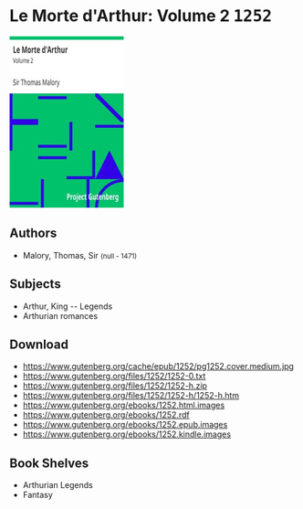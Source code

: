 # Le Morte d'Arthur: Volume 2 <kbd>1252</kbd>

![](./cover.medium.jpg "")

## Authors


 - Malory, Thomas, Sir <small>(null - 1471)</small>

## Subjects


 - Arthur, King -- Legends
 - Arthurian romances

## Download


 - https://www.gutenberg.org/cache/epub/1252/pg1252.cover.medium.jpg
 - https://www.gutenberg.org/files/1252/1252-0.txt
 - https://www.gutenberg.org/files/1252/1252-h.zip
 - https://www.gutenberg.org/files/1252/1252-h/1252-h.htm
 - https://www.gutenberg.org/ebooks/1252.html.images
 - https://www.gutenberg.org/ebooks/1252.rdf
 - https://www.gutenberg.org/ebooks/1252.epub.images
 - https://www.gutenberg.org/ebooks/1252.kindle.images

## Book Shelves


 - Arthurian Legends
 - Fantasy
